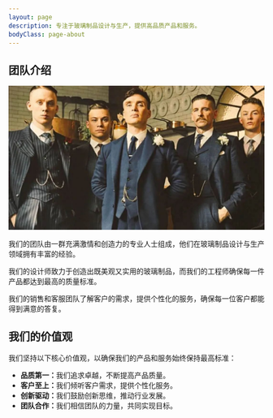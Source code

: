 ```yaml
---
layout: page
description: 专注于玻璃制品设计与生产，提供高品质产品和服务。
bodyClass: page-about
---
```


<section class="team-intro">
  <div class="container">
    <h1 class="text-center mb-4">团队介绍</h1>
    <div class="row align-items-center">
      <div class="col-lg-6">
        <img alt="团队介绍" class="img-fluid" src="/assets/images/team.jpg" />
      </div>
      <div class="col-lg-6">
        <p>我们的团队由一群充满激情和创造力的专业人士组成，他们在玻璃制品设计与生产领域拥有丰富的经验。</p>
        <p>我们的设计师致力于创造出既美观又实用的玻璃制品，而我们的工程师确保每一件产品都达到最高的质量标准。</p>
        <p>我们的销售和客服团队了解客户的需求，提供个性化的服务，确保每一位客户都能得到满意的答复。</p>
      </div>
    </div>
  </div>
</section>

<section class="values py-5 text-center">
  <div class="container">
    <div class="row">
      <div class="col-12">
        <h2>我们的价值观</h2>
        <p>我们坚持以下核心价值观，以确保我们的产品和服务始终保持最高标准：</p>
        <ul class="list-unstyled">
          <li><strong>品质第一：</strong>我们追求卓越，不断提高产品质量。</li>
          <li><strong>客户至上：</strong>我们倾听客户需求，提供个性化服务。</li>
          <li><strong>创新驱动：</strong>我们鼓励创新思维，推动行业发展。</li>
          <li><strong>团队合作：</strong>我们相信团队的力量，共同实现目标。</li>
        </ul>
      </div>
    </div>
  </div>
</section>
